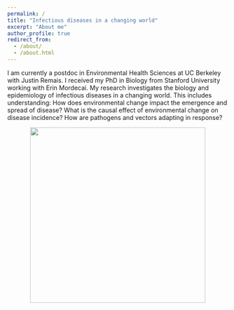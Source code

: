```yaml
---
permalink: /
title: "Infectious diseases in a changing world"
excerpt: "About me"
author_profile: true
redirect_from: 
  - /about/
  - /about.html
---
```


I am currently a postdoc in Environmental Health Sciences at UC Berkeley with Justin Remais. I received my PhD in Biology from Stanford University working with Erin Mordecai. My research investigates the biology and epidemiology of infectious diseases in a changing world. This includes understanding: How does environmental change impact the emergence and spread of disease? What is the causal effect of environmental change on disease incidence? How are pathogens and vectors adapting in response? 


<p align="center">
  <img width="400"
    src="http://lcouper.github.io/assets/Sampling1.jpg">
  </p>    
<p align="center"> 



  
